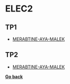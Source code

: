 # ELEC2
## TP1
- [MERABTINE-AYA-MALEK](./TP1/MERABTINE-AYA-MALEK/README.md)

## TP2
- [MERABTINE-AYA-MALEK](./TP2/MERABTINE-AYA-MALEK/README.md)

**[Go back](../2CP.md)**
